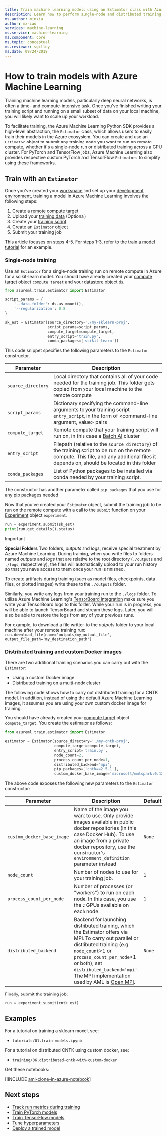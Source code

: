 ```yaml
---
title: Train machine learning models using an Estimator class with Azure Machine Learning
description: Learn how to perform single-node and distributed training of traditional machine learning and deep learning models using Azure Machine Learning services Estimator class
ms.author: minxia
author: mx-iao
services: machine-learning
ms.service: machine-learning
ms.component: core
ms.topic: conceptual
ms.reviewer: sgilley
ms.date: 09/24/2018
---
```


# How to train models with Azure Machine Learning

Training machine learning models, particularly deep neural networks, is often a time- and compute-intensive task. Once you've finished writing your training script and running on a small subset of data on your local machine, you will likely want to scale up your workload.

To facilitate training, the Azure Machine Learning Python SDK provides a high-level abstraction, the `Estimator` class, which allows users to easily train their models in the Azure ecosystem. You can create and use an `Estimator` object to submit any training code you want to run on remote compute, whether it's a single-node run or distributed training across a GPU cluster. For PyTorch and TensorFlow jobs, Azure Machine Learning also provides respective custom PyTorch and TensorFlow `Estimators` to simplify using these frameworks.

## Train with an `Estimator`

Once you've created your [workspace](concept-azure-machine-learning-architecture.md#workspace) and set up your [development environment](how-to-configure-environment.md), training a model in Azure Machine Learning involves the following steps:  
1. Create a [remote compute target](how-to-set-up-training-targets.md)
2. Upload your [training data](how-to-access-data.md) (Optional)
3. Create your [training script](tutorial-train-models-with-aml.md#create-a-training-script)
4. Create an `Estimator` object
5. Submit your training job

This article focuses on steps 4-5. For steps 1-3, refer to the [train a model tutorial](tutorial-train-models-with-aml.md) for an example.

### Single-node training

Use an `Estimator` for a single-node training run on remote compute in Azure for a scikit-learn model. You should have already created your [compute target](how-to-set-up-training-targets.md#batch) object `compute_target` and your [datastore](how-to-access-data.md) object `ds`.

```Python
from azureml.train.estimator import Estimator

script_params = {
    '--data-folder': ds.as_mount(),
    '--regularization': 0.8
}

sk_est = Estimator(source_directory='./my-sklearn-proj',
                   script_params=script_params,
                   compute_target=compute_target,
                   entry_script='train.py',
                   conda_packages=['scikit-learn'])
```

This code snippet specifies the following parameters to the `Estimator` constructor.

Parameter | Description
--|--
`source_directory`| Local directory that contains all of your code needed for the training job. This folder gets copied from your local machine to the remote compute 
`script_params`| Dictionary specifying the command-line arguments to your training script `entry_script`, in the form of <command-line argument, value> pairs
`compute_target`| Remote compute that your training script will run on, in this case a [Batch AI](how-to-set-up-training-targets.md#batch) cluster
`entry_script`| Filepath (relative to the `source_directory`) of the training script to be run on the remote compute. This file, and any additional files it depends on, should be located in this folder
`conda_packages`| List of Python packages to be installed via conda needed by your training script.  
The constructor has another parameter called `pip_packages` that you use for any pip packages needed

Now that you've created your `Estimator` object, submit the training job to be run on the remote compute with a call to the `submit` function on your [Experiment](concept-azure-machine-learning-architecture.md#experiment) object `experiment`. 

```Python
run = experiment.submit(sk_est)
print(run.get_details().status)
```

> [!IMPORTANT]
> **Special Folders**
> Two folders, *outputs* and *logs*, receive special treatment by Azure Machine Learning. During training, when you write files to folders named *outputs* and *logs* that are relative to the root directory (`./outputs` and `./logs`, respectively), the files will automatically upload to your run history so that you have access to them once your run is finished.
>
> To create artifacts during training (such as model files, checkpoints, data files, or plotted images) write these to the `./outputs` folder.
>
> Similarly, you write any logs from your training run to the `./logs` folder. To utilize Azure Machine Learning's [TensorBoard integration](https://aka.ms/aml-notebook-tb) make sure you write your TensorBoard logs to this folder. While your run is in progress, you will be able to launch TensorBoard and stream these logs.  Later, you will also be able to restore the logs from any of your previous runs.
>
> For example, to download a file written to the *outputs* folder to your local machine after your remote training run: 
> `run.download_file(name='outputs/my_output_file', output_file_path='my_destination_path')`

### Distributed training and custom Docker images

There are two additional training scenarios you can carry out with the `Estimator`:
* Using a custom Docker image
* Distributed training on a multi-node cluster

The following code shows how to carry out distributed training for a CNTK model. In addition, instead of using the default Azure Machine Learning images, it assumes you are using your own custom docker image for training.

You should have already created your [compute target](how-to-set-up-training-targets.md#batch) object `compute_target`. You create the estimator as follows:

```Python
from azureml.train.estimator import Estimator

estimator = Estimator(source_directory='./my-cntk-proj',
                      compute_target=compute_target,
                      entry_script='train.py',
                      node_count=2,
                      process_count_per_node=1,
                      distributed_backend='mpi',     
                      pip_packages=['cntk==2.5.1'],
                      custom_docker_base_image='microsoft/mmlspark:0.12')
```

The above code exposes the following new parameters to the `Estimator` constructor:

Parameter | Description | Default
--|--|--
`custom_docker_base_image`| Name of the image you want to use. Only provide images available in public docker repositories (in this case Docker Hub). To use an image from a private docker repository, use the constructor's `environment_definition` parameter instead | `None`
`node_count`| Number of nodes to use for your training job. | `1`
`process_count_per_node`| Number of processes (or "workers") to run on each node. In this case, you use the `2` GPUs available on each node.| `1`
`distributed_backend`| Backend for launching distributed training, which the Estimator offers via MPI.  To carry out parallel or distributed training (e.g. `node_count`>1 or `process_count_per_node`>1 or both), set `distributed_backend='mpi'`. The MPI implementation used by AML is [Open MPI](https://www.open-mpi.org/).| `None`

Finally, submit the training job:
```Python
run = experiment.submit(cntk_est)
```

## Examples
For a tutorial on training a sklearn model, see:
* `tutorials/01.train-models.ipynb`

For a tutorial on distributed CNTK using custom docker, see:
* `training/06.distributed-cntk-with-custom-docker`

Get these notebooks:

[!INCLUDE [aml-clone-in-azure-notebook](../../../includes/aml-clone-for-examples.md)]

## Next steps

* [Track run metrics during training](how-to-track-experiments.md)
* [Train PyTorch models](how-to-train-pytorch.md)
* [Train TensorFlow models](how-to-train-tensorflow.md)
* [Tune hyperparameters](how-to-tune-hyperparameters.md)
* [Deploy a trained model](how-to-deploy-and-where.md)
